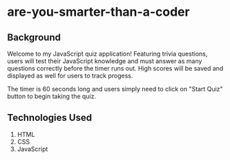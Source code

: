 # are-you-smarter-than-a-coder

## Background
Welcome to my JavaScript quiz application! Featuring trivia questions, users will test their JavaScript knowledge and must answer as many questions correctly before the timer runs out. High scores will be saved and displayed as well for users to track progess.

The timer is 60 seconds long and users simply need to click on "Start Quiz" button to begin taking the quiz.

## Technologies Used
1. HTML
2. CSS
3. JavaScript

